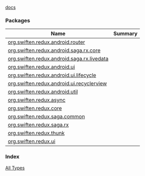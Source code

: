 [docs](./index.md)

### Packages

| Name | Summary |
|---|---|
| [org.swiften.redux.android.router](org.swiften.redux.android.router/index.md) |  |
| [org.swiften.redux.android.saga.rx.core](org.swiften.redux.android.saga.rx.core/index.md) |  |
| [org.swiften.redux.android.saga.rx.livedata](org.swiften.redux.android.saga.rx.livedata/index.md) |  |
| [org.swiften.redux.android.ui](org.swiften.redux.android.ui/index.md) |  |
| [org.swiften.redux.android.ui.lifecycle](org.swiften.redux.android.ui.lifecycle/index.md) |  |
| [org.swiften.redux.android.ui.recyclerview](org.swiften.redux.android.ui.recyclerview/index.md) |  |
| [org.swiften.redux.android.util](org.swiften.redux.android.util/index.md) |  |
| [org.swiften.redux.async](org.swiften.redux.async/index.md) |  |
| [org.swiften.redux.core](org.swiften.redux.core/index.md) |  |
| [org.swiften.redux.saga.common](org.swiften.redux.saga.common/index.md) |  |
| [org.swiften.redux.saga.rx](org.swiften.redux.saga.rx/index.md) |  |
| [org.swiften.redux.thunk](org.swiften.redux.thunk/index.md) |  |
| [org.swiften.redux.ui](org.swiften.redux.ui/index.md) |  |

### Index

[All Types](alltypes/index.md)